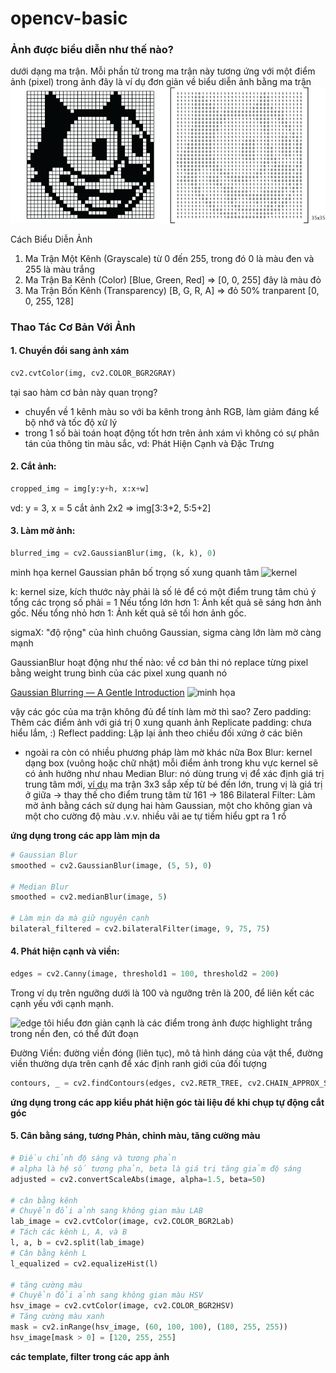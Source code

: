 # opencv-basic
### Ảnh được biểu diễn như thế nào?
dưới dạng ma trận. Mỗi phần tử trong ma trận này tương ứng với một điểm ảnh (pixel) trong ảnh
đây là ví dụ đơn giản về biểu diễn ảnh bằng ma trận
![img](sample-matrix.gif)

Cách Biểu Diễn Ảnh
 1. Ma Trận Một Kênh (Grayscale) từ 0 đến 255, trong đó 0 là màu đen và 255 là màu trắng
 2. Ma Trận Ba Kênh (Color) [Blue, Green, Red] => [0, 0, 255] đây là màu đỏ
 3. Ma Trận Bốn Kênh (Transparency) [B, G, R, A] => đỏ 50% tranparent [0, 0, 255, 128]

### Thao Tác Cơ Bản Với Ảnh
#### 1. Chuyển đổi sang ảnh xám
```python
cv2.cvtColor(img, cv2.COLOR_BGR2GRAY)
```
tại sao hàm cơ bản này quan trọng?
- chuyển về 1 kênh màu so với ba kênh trong ảnh RGB, làm giảm đáng kể bộ nhớ và tốc độ xử lý
- trong 1 số bài toán hoạt động tốt hơn trên ảnh xám vì không có sự phân tán của thông tin màu sắc, vd: Phát Hiện Cạnh và Đặc Trưng

#### 2. Cắt ảnh: 
```python
cropped_img = img[y:y+h, x:x+w]
```
vd: y = 3, x = 5
cắt ảnh 2x2 => img[3:3+2, 5:5+2]

#### 3. Làm mờ ảnh: 
```python
blurred_img = cv2.GaussianBlur(img, (k, k), 0)
```
minh họa kernel Gaussian phân bố trọng số xung quanh tâm
![kernel](https://miro.medium.com/v2/resize:fit:828/format:webp/1*Nf8jVYj2zhPPOjJSQrY9Ug.png)

k: kernel size, kích thước này phải là số lẻ để có một điểm trung tâm
chú ý tổng các trọng số phải = 1
Nếu tổng lớn hơn 1: Ảnh kết quả sẽ sáng hơn ảnh gốc.
Nếu tổng nhỏ hơn 1: Ảnh kết quả sẽ tối hơn ảnh gốc.

sigmaX: "độ rộng" của hình chuông Gaussian, sigma càng lớn làm mờ càng mạnh

GaussianBlur hoạt động như thế nào: về cơ bản thi nó replace từng pixel bằng weight trung bình của các pixel xung quanh nó

[Gaussian Blurring — A Gentle Introduction](https://pub.towardsai.net/gaussian-blurring-a-gentle-introduction-e34aca1d9bbd)
![minh họa](https://miro.medium.com/v2/resize:fit:1100/format:webp/1*Ra4DG6PT0hxnvH2aW2OUKw.gif)

vậy các góc của ma trận không đủ để tính làm mờ thì sao?
Zero padding: Thêm các điểm ảnh với giá trị 0 xung quanh ảnh
Replicate padding: chưa hiểu lắm, :)
Reflect padding: Lặp lại ảnh theo chiều đối xứng ở các biên

* ngoài ra còn có nhiều phương pháp làm mờ khác nữa
  Box Blur: kernel dạng box (vuông hoặc chữ nhật) mỗi điểm ảnh trong khu vực kernel sẽ có ảnh hưởng như nhau
  Median Blur: nó dùng trung vị để xác định giá trị trung tâm mới, [ví dụ](https://docs.gimp.org/en/gimp-filter-median-blur.html) ma trận 3x3 sắp xếp từ bé đến lớn, trung vị là giá trị ở giữa -> thay thế cho điểm trung tâm từ 161 -> 186
  Bilateral Filter: Làm mờ ảnh bằng cách sử dụng hai hàm Gaussian, một cho không gian và một cho cường độ màu
  .v.v. nhiều vãi ae tự tiềm hiểu gpt ra 1 rổ

 **ứng dụng trong các app làm mịn da**
 ```python
# Gaussian Blur
smoothed = cv2.GaussianBlur(image, (5, 5), 0)

# Median Blur
smoothed = cv2.medianBlur(image, 5)

# Làm mịn da mà giữ nguyên cạnh
bilateral_filtered = cv2.bilateralFilter(image, 9, 75, 75)
```

#### 4. Phát hiện cạnh và viền: 
```python
edges = cv2.Canny(image, threshold1 = 100, threshold2 = 200)
```
Trong ví dụ trên ngưỡng dưới là 100 và ngưỡng trên là 200, để liên kết các cạnh yếu với cạnh mạnh.

![edge](https://wisdomml.in/wp-content/uploads/2023/02/canny1.png)
tôi hiểu đơn giản
cạnh là các điểm trong ảnh được highlight trắng trong nền đen, có thể đứt đoạn

Đường Viền: đường viền đóng (liên tục), mô tả hình dáng của vật thể, đường viền thường dựa trên cạnh để xác định ranh giới của đối tượng
```python
contours, _ = cv2.findContours(edges, cv2.RETR_TREE, cv2.CHAIN_APPROX_SIMPLE)
```
**ứng dụng trong các app kiểu phát hiện góc tài liệu để khi chụp tự động cắt góc**

#### 5. Cân bằng sáng, tương Phản, chỉnh màu, tăng cường màu
```python
# Điều chỉnh độ sáng và tương phản
# alpha là hệ số tương phản, beta là giá trị tăng giảm độ sáng
adjusted = cv2.convertScaleAbs(image, alpha=1.5, beta=50)

# cân bằng kênh
# Chuyển đổi ảnh sang không gian màu LAB
lab_image = cv2.cvtColor(image, cv2.COLOR_BGR2Lab)
# Tách các kênh L, A, và B
l, a, b = cv2.split(lab_image)
# Cân bằng kênh L
l_equalized = cv2.equalizeHist(l)

# tăng cường màu
# Chuyển đổi ảnh sang không gian màu HSV
hsv_image = cv2.cvtColor(image, cv2.COLOR_BGR2HSV)
# Tăng cường màu xanh
mask = cv2.inRange(hsv_image, (60, 100, 100), (180, 255, 255))
hsv_image[mask > 0] = [120, 255, 255]
```

**các template, filter trong các app ảnh**



